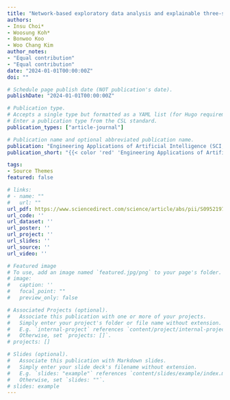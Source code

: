 ```yaml
---
title: "Network-based exploratory data analysis and explainable three-stage deep clustering for financial customer profiling"
authors:
- Insu Choi*
- Woosung Koh*
- Bonwoo Koo
- Woo Chang Kim
author_notes:
- "Equal contribution"
- "Equal contribution"
date: "2024-01-01T00:00:00Z"
doi: ""

# Schedule page publish date (NOT publication's date).
publishDate: "2024-01-01T00:00:00Z"

# Publication type.
# Accepts a single type but formatted as a YAML list (for Hugo requirements).
# Enter a publication type from the CSL standard.
publication_types: ["article-journal"]

# Publication name and optional abbreviated publication name.
publication: "Engineering Applications of Artificial Intelligence (SCI, Q1)"
publication_short: "{{< color 'red' 'Engineering Applications of Artificial Intelligence (SCI, Q1)' >}}"

tags:
- Source Themes
featured: false

# links:
# - name: ""
#   url: ""
url_pdf: https://www.sciencedirect.com/science/article/abs/pii/S0952197623015622
url_code: ''
url_dataset: ''
url_poster: ''
url_project: ''
url_slides: ''
url_source: ''
url_video: ''

# Featured image
# To use, add an image named `featured.jpg/png` to your page's folder. 
# image:
#   caption: ''
#   focal_point: ""
#   preview_only: false

# Associated Projects (optional).
#   Associate this publication with one or more of your projects.
#   Simply enter your project's folder or file name without extension.
#   E.g. `internal-project` references `content/project/internal-project/index.md`.
#   Otherwise, set `projects: []`.
# projects: []

# Slides (optional).
#   Associate this publication with Markdown slides.
#   Simply enter your slide deck's filename without extension.
#   E.g. `slides: "example"` references `content/slides/example/index.md`.
#   Otherwise, set `slides: ""`.
# slides: example
---
```


<!-- {{% callout note %}}
Click the *Cite* button above to demo the feature to enable visitors to import publication metadata into their reference management software.
{{% /callout %}}

{{% callout note %}}
Create your slides in Markdown - click the *Slides* button to check out the example.
{{% /callout %}}

Add the publication's **full text** or **supplementary notes** here. You can use rich formatting such as including [code, math, and images](https://docs.hugoblox.com/content/writing-markdown-latex/). -->
